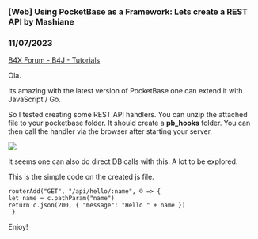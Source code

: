 ### [Web] Using PocketBase as a Framework: Lets create a REST API by Mashiane
### 11/07/2023
[B4X Forum - B4J - Tutorials](https://www.b4x.com/android/forum/threads/157273/)

Ola.  
  
Its amazing with the latest version of PocketBase one can extend it with JavaScript / Go.  
  
So I tested creating some REST API handlers. You can unzip the attached file to your pocketbase folder. It should create a **pb\_hooks** folder. You can then call the handler via the browser after starting your server.  
  
![](https://www.b4x.com/android/forum/attachments/147582)  
  
It seems one can also do direct DB calls with this. A lot to be explored.  
  
This is the simple code on the created js file.  
  

```B4X
routerAdd("GET", "/api/hello/:name", © => {      
let name = c.pathParam("name")      
return c.json(200, { "message": "Hello " + name })  
 }
```

  
  
Enjoy!
